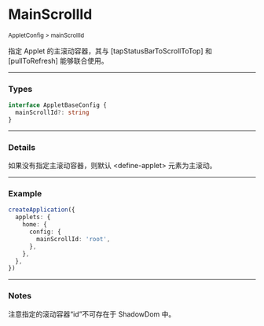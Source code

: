 # MainScrollId

<small>AppletConfig > mainScrollId</small>

指定 Applet 的主滚动容器，其与 [tapStatusBarToScrollToTop] 和 [pullToRefresh] 能够联合使用。

---

<h3>Types</h3>

```ts
interface AppletBaseConfig {
  mainScrollId?: string
}
```

---

<h3>Details</h3>

如果没有指定主滚动容器，则默认 &lt;define-applet> 元素为主滚动。

---

<h3>Example</h3>

```ts
createApplication({
  applets: {
    home: {
      config: {
        mainScrollId: 'root',
      },
    },
  },
})
```

---

<h3>Notes</h3>

注意指定的滚动容器“id”不可存在于 ShadowDom 中。
